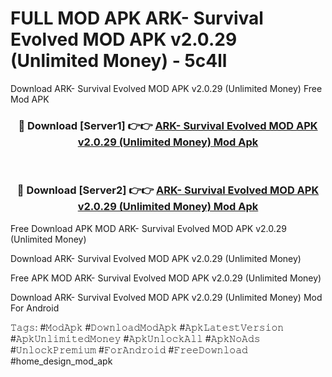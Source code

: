# FULL MOD APK ARK- Survival Evolved MOD APK v2.0.29 (Unlimited Money) - 5c4ll
Download ARK- Survival Evolved MOD APK v2.0.29 (Unlimited Money) Free Mod APK

<div align="center">
<h3>🔴 Download [Server1] 👉👉 <a href="https://apk-comot.site?title=ARK-_Survival_Evolved_MOD_APK_v2.0.29_(Unlimited_Money)">ARK- Survival Evolved MOD APK v2.0.29 (Unlimited Money) Mod Apk</a></h3><br>

<h3>🔴 Download [Server2] 👉👉 <a href="https://apk-comot.site?title=ARK-_Survival_Evolved_MOD_APK_v2.0.29_(Unlimited_Money)">ARK- Survival Evolved MOD APK v2.0.29 (Unlimited Money) Mod Apk</a></h3>
</div>


Free Download APK MOD ARK- Survival Evolved MOD APK v2.0.29 (Unlimited Money)

Download ARK- Survival Evolved MOD APK v2.0.29 (Unlimited Money) 

Free APK MOD ARK- Survival Evolved MOD APK v2.0.29 (Unlimited Money) 

Download ARK- Survival Evolved MOD APK v2.0.29 (Unlimited Money) Mod For Android

𝚃𝚊𝚐𝚜: #𝙼𝚘𝚍𝙰𝚙𝚔 #𝙳𝚘𝚠𝚗𝚕𝚘𝚊𝚍𝙼𝚘𝚍𝙰𝚙𝚔 #𝙰𝚙𝚔𝙻𝚊𝚝𝚎𝚜𝚝𝚅𝚎𝚛𝚜𝚒𝚘𝚗 #𝙰𝚙𝚔𝚄𝚗𝚕𝚒𝚖𝚒𝚝𝚎𝚍𝙼𝚘𝚗𝚎𝚢 #𝙰𝚙𝚔𝚄𝚗𝚕𝚘𝚌𝚔𝙰𝚕𝚕 #𝙰𝚙𝚔𝙽𝚘𝙰𝚍𝚜 #𝚄𝚗𝚕𝚘𝚌𝚔𝙿𝚛𝚎𝚖𝚒𝚞𝚖 #𝙵𝚘𝚛𝙰𝚗𝚍𝚛𝚘𝚒𝚍 #𝙵𝚛𝚎𝚎𝙳𝚘𝚠𝚗𝚕𝚘𝚊𝚍 #home_design_mod_apk
